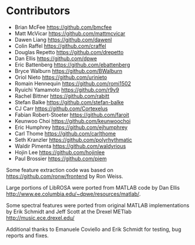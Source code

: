 Contributors
============

* Brian McFee <https://github.com/bmcfee>
* Matt McVicar <https://github.com/mattmcvicar>
* Dawen Liang <https://github.com/dawenl>
* Colin Raffel <https://github.com/craffel>
* Douglas Repetto <https://github.com/drepetto>
* Dan Ellis <https://github.com/dpwe>
* Eric Battenberg <https://github.com/ebattenberg>
* Bryce Walburn <https://github.com/BWalburn>
* Oriol Nieto <https://github.com/urinieto>
* Romain Hennequin <https://github.com/romi1502>
* Ryuichi Yamamoto <https://github.com/r9y9>
* Rachel Bittner <https://github.com/rabitt>
* Stefan Balke <https://github.com/stefan-balke>
* CJ Carr <https://github.com/Cortexelus>
* Fabian Robert-Stoeter <https://github.com/faroit>
* Keunwoo Choi <https://github.com/keunwoochoi>
* Eric Humphrey <https://github.com/ejhumphrey>
* Carl Thome <https://github.com/carlthome>
* Seth Kranzler <https://github.com/polyrhythmatic>
* Waldir Pimenta <https://github.com/waldyrious>
* Hojin Lee <https://github.com/hojinlee>
* Paul Brossier <https://github.com/piem>


Some feature extraction code was based on <https://github.com/ronw/frontend> by Ron Weiss.

Large portions of LibROSA were ported from MATLAB code by Dan Ellis <http://www.ee.columbia.edu/~dpwe/resources/matlab/>.

Some spectral features were ported from original MATLAB implementations by Erik Schmidt and Jeff Scott
at the Drexel METlab <http://music.ece.drexel.edu/>

Additional thanks to Emanuele Coviello and Erik Schmidt for testing, bug reports and fixes.
